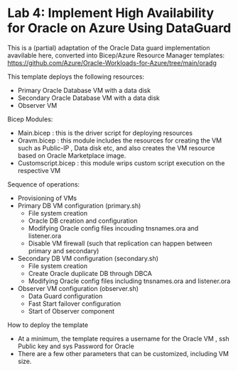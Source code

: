 # Lab 4: Implement High Availability for Oracle on Azure Using DataGuard

This is a (partial) adaptation of the Oracle Data guard implementation avavilable here, converted into Bicep/Azure Resource Manager templates:
https://github.com/Azure/Oracle-Workloads-for-Azure/tree/main/oradg 

This template deploys the following resources:

- Primary Oracle Database VM with a data disk
- Secondary Oracle Database VM with a data disk
- Observer VM 

Bicep Modules:
- Main.bicep : this is the driver script for deploying resources
- Oravm.bicep : this module includes the resources for creating the VM such as Public-IP , Data disk etc, and also creates the VM resource based on Oracle Marketplace image.
- Customscript.bicep : this module wrips custom script execution on the respective VM

Sequence of operations:
- Provisioning of VMs
- Primary DB VM configuration (primary.sh)
    - File system creation
    - Oracle DB creation and configuration
    - Modifying Oracle config files incouding tnsnames.ora and listener.ora
    - Disable VM firewall (such that replication can happen between primary and secondary)
- Secondary DB VM configuration (secondary.sh)
    - File system creation
    - Create Oracle duplicate DB through DBCA
    - Modifying Oracle config files including tnsnames.ora and listener.ora
- Observer VM configuration (observer.sh)
    - Data Guard configuration
    - Fast Start failover configuration 
    - Start of Observer component 

How to deploy the template
- At a minimum, the template requires a username for the Oracle VM , ssh Public key and sys Password for Oracle
- There are a few other parameters that can be customized, including VM size.


